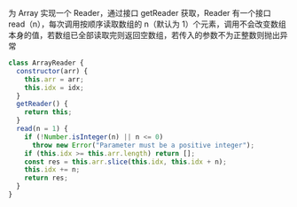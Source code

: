 为 Array 实现一个 Reader，通过接口 getReader 获取，Reader 有一个接口 read（n），每次调用按顺序读取数组的 n（默认为 1）个元素，调用不会改变数组本身的值，若数组已全部读取完则返回空数组，若传入的参数不为正整数则抛出异常

```js
class ArrayReader {
  constructor(arr) {
    this.arr = arr;
    this.idx = idx;
  }
  getReader() {
    return this;
  }
  read(n = 1) {
    if (!Number.isInteger(n) || n <= 0)
      throw new Error("Parameter must be a positive integer");
    if (this.idx >= this.arr.length) return [];
    const res = this.arr.slice(this.idx, this.idx + n);
    this.idx += n;
    return res;
  }
}
```
